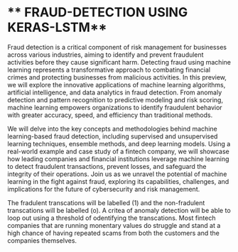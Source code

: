 # ** FRAUD-DETECTION USING KERAS-LSTM**

Fraud detection is a critical component of risk management for businesses across various industries, aiming to identify and prevent fraudulent activities before they cause significant harm.
Detecting fraud using machine learning represents a transformative approach to combating financial crimes and protecting businesses from malicious activities. In this preview, we will explore the innovative applications of machine learning algorithms, artificial intelligence, and data analytics in fraud detection. From anomaly detection and pattern recognition to predictive modeling and risk scoring, machine learning empowers organizations to identify fraudulent behavior with greater accuracy, speed, and efficiency than traditional methods. 

We will delve into the key concepts and methodologies behind machine learning-based fraud detection, including supervised and unsupervised learning techniques, ensemble methods, and deep learning models. Using a real-world example and case study of a fintech company, we will showcase how leading companies and financial institutions leverage machine learning to detect fraudulent transactions, prevent losses, and safeguard the integrity of their operations. Join us as we unravel the potential of machine learning in the fight against fraud, exploring its capabilities, challenges, and implications for the future of cybersecurity and risk management.

The fradulent transcations will be labelled (1) and the non-fradulent transcations will be labelled (o). A critea of anomaly detection will be able to loop out using a threshold of odentifying the transcations. Most fintech companies that are running monentary values do struggle and stand at a high chance of having repeated scams from both the customers and the companies themselves. 
